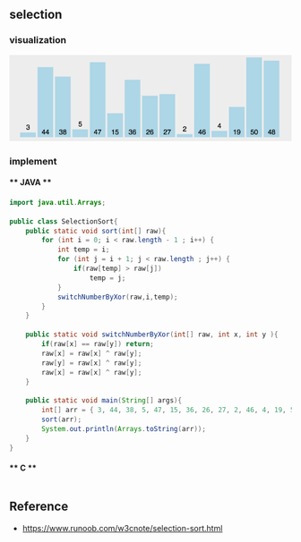 ## selection

### visualization
![](/.images/algo/sort/selection-sort-01.gif)

### implement
<!-- tabs:start -->

#### ** JAVA **
```java
import java.util.Arrays;

public class SelectionSort{
    public static void sort(int[] raw){
        for (int i = 0; i < raw.length - 1 ; i++) {
            int temp = i;
            for (int j = i + 1; j < raw.length ; j++) {
                if(raw[temp] > raw[j])
                    temp = j;
            }
            switchNumberByXor(raw,i,temp);
        }
    }

    public static void switchNumberByXor(int[] raw, int x, int y ){
        if(raw[x] == raw[y]) return;
        raw[x] = raw[x] ^ raw[y];
        raw[y] = raw[x] ^ raw[y];
        raw[x] = raw[x] ^ raw[y];
    }

    public static void main(String[] args){
        int[] arr = { 3, 44, 38, 5, 47, 15, 36, 26, 27, 2, 46, 4, 19, 50, 48 };
        sort(arr);
        System.out.println(Arrays.toString(arr));
    }
}
```

#### ** C **
```c
```
<!-- tabs:end -->


## Reference
* https://www.runoob.com/w3cnote/selection-sort.html